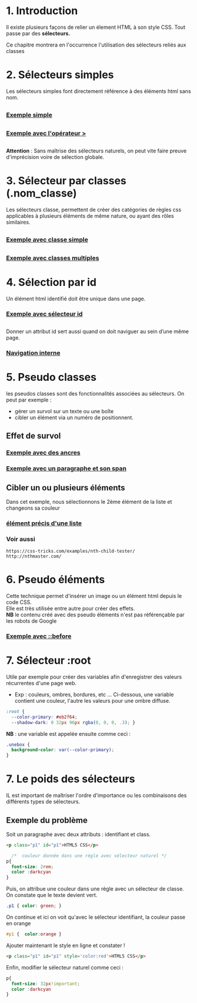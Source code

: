 # 1. Introduction
Il existe plusieurs façons de relier un élement HTML à son style CSS. Tout passe par des __sélecteurs.__

Ce chapitre montrera en l'occurrence l'utilisation des sélecteurs reliés aux classes 

# 2. Sélecteurs simples
Les sélecteurs simples font directement référence à des éléments html sans nom.  
## 
### [Exemple simple](https://codepen.io/seasgit/pen/abGpJJL)
## 
### [Exemple avec l'opérateur >](https://codepen.io/seasgit/pen/WNJRpKr)

##
__Attention__ : Sans maîtrise des sélecteurs naturels, on peut vite faire preuve d'imprécision voire de sélection globale.

# 3. Sélecteur par classes (.nom_classe)
Les sélecteurs classe, permettent de créer des catégories de règles css applicables à plusieurs éléments de même nature, ou ayant des rôles similaires.    
## 
### [Exemple avec classe simple](https://codepen.io/seasgit/pen/YzLNVpK)
## 
### [Exemple avec classes multiples](https://codepen.io/seasgit/pen/wvjgdoo)

# 4. Sélection par id
Un élément html identifié doit être unique dans une page. 
### [Exemple avec sélecteur id](https://codepen.io/seasgit/pen/WNJRjdZ)
## 
Donner un attribut id sert aussi quand on doit naviguer au sein d’une même page.       
### [Navigation interne](https://codepen.io/seasgit/pen/RwyKVJa)
## 


# 5. Pseudo classes
les pseudos classes sont des fonctionnalités associées au sélecteurs. On peut par exemple : 
-  gérer un survol sur un texte ou une boîte
-  cibler un élément via un numéro de positionnent.
## Effet de survol
### [Exemple avec des ancres](https://codepen.io/seasgit/pen/xxjdYzJ)
### [Exemple avec un paragraphe et son span](https://codepen.io/seasgit/pen/WNJjMmR)

## Cibler un ou plusieurs éléments
Dans cet exemple, nous sélectionnons le 2ème élément de la liste et changeons sa couleur
### [élément précis d'une liste](https://codepen.io/seasgit/pen/zYjwWOJ)

### Voir aussi
    https://css-tricks.com/examples/nth-child-tester/
    http://nthmaster.com/  

# 6. Pseudo éléments
Cette technique permet d'insérer un image ou un élément html depuis le code CSS.  
Elle est très utilisée entre autre pour créer des effets.  
__NB__ le contenu créé avec des pseudo éléments n'est pas référençable par les robots de Google
### [Exemple avec ::before](https://codepen.io/seasgit/pen/VwqyZbr)

# 7. Sélecteur :root
Utile par exemple pour créer des variables afin d'enregistrer des valeurs récurrentes d'une page web.
- Exp : couleurs, ombres, bordures, etc ...
Ci-dessous, une variable contient une couleur, l'autre les valeurs pour une ombre diffuse.
```css
:root {
  --color-primary: #eb2f64;
  --shadow-dark: 0 32px 96px rgba(0, 0, 0, .3); }
```
__NB__  :  une variable est appelée ensuite comme ceci : 
```css
.unebox {
  background-color: var(--color-primary);
}
```

# 7. Le poids des sélecteurs
IL est important de maîtriser l'ordre d'importance ou les combinaisons des différents types de sélecteurs.  
##  Exemple du problème 
Soit un paragraphe avec deux attributs : identifiant et class.
```html
<p class="p1" id="p1">HTML5 CSS</p>
```

```css
  /*  couleur donnée dans une règle avec sélecteur naturel */
p{
  font-size: 2rem;
  color :darkcyan
}
```
Puis, on attribue une couleur dans une règle avec un sélecteur de classe.
On constate que le texte devient vert.

```css
.p1 { color: green; }
```
On continue et ici on voit qu'avec le sélecteur identifiant, la couleur passe en orange
```css
#p1 {  color:orange }
```
Ajouter maintenant le style en ligne et constater !
```html
<p class="p1" id="p1" style='color:red'>HTML5 CSS</p>
```
Enfin, modifier le sélecteur naturel comme ceci :
```css
p{
  font-size: 32px!important;
  color :darkcyan
}
```

